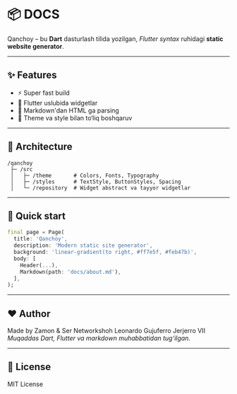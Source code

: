 # 📦 DOCS

Qanchoy – bu **Dart** dasturlash tilida yozilgan, _Flutter syntax_ ruhidagi **static website generator**.

---

## ✨ Features
- ⚡ Super fast build
- 🎨 Flutter uslubida widgetlar
- 📄 Markdown'dan HTML ga parsing
- 🌈 Theme va style bilan to‘liq boshqaruv

---

## 🧩 Architecture
```plaintext
/qanchoy
 ├─ /src
 │   ├─ /theme       # Colors, Fonts, Typography
 │   ├─ /styles      # TextStyle, ButtonStyles, Spacing
 │   └─ /repository  # Widget abstract va tayyor widgetlar
````

---

## 🚀 Quick start

```dart
final page = Page(
  title: 'Qanchoy',
  description: 'Modern static site generator',
  background: 'linear-gradient(to right, #ff7e5f, #feb47b)',
  body: [
    Header(...),
    Markdown(path: 'docs/about.md'),
  ],
);
```

---

## ❤️ Author

Made by Zamon & Ser Networkshoh Leonardo Gujuferro Jerjerro VII
*Muqaddas Dart, Flutter va markdown muhabbatidan tug‘ilgan.*

---

## 📜 License

MIT License


